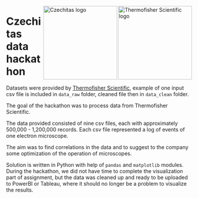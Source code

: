 <a href="https://www.thermofisher.com/"><img align="right" src="https://cdn.phenompeople.com/CareerConnectResources/TFSCGLOBAL/cz_cz/mobile/assets/images/v-1606839717717-header_logo.png" alt="Thermofisher Scientific logo" width="200"/></a> <a href="https://www.czechitas.cz/"><img align="right" src="https://cdn.myshoptet.com/usr/www.shop-czechitas.cz/user/logos/logo.png" alt="Czechitas logo" width="200"/></a> 

# Czechitas data hackathon

Datasets were provided by [Thermofisher Scientific](https://www.thermofisher.com/), example of one input csv file is included in `data_raw` folder, cleaned file then in `data_clean` folder.


The goal of the hackathon was to process data from Thermofisher Scientific. 

The data provided consisted of nine csv files, each with approximately 500,000 - 1,200,000 records. Each csv file represented a log of events of one electron microscope. 

The aim was to find correlations in the data and to suggest to the company some optimization of the operation of microscopes.


Solution is written in Python with help of `pandas` and `matplotlib` modules. During the hackathon, we did not have time to complete the visualization part of assignment, but the data was cleaned up and ready to be uploaded to PowerBI or Tableau, where it should no longer be a problem to visualize the results.
